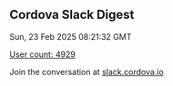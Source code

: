 ## Cordova Slack Digest
Sun, 23 Feb 2025 08:21:32 GMT

[User count: 4929](https://cordova.slack.com/)


Join the conversation at [slack.cordova.io](http://slack.cordova.io/)
